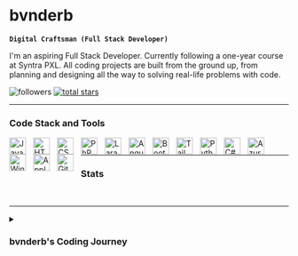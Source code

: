 # bvnderb

**`Digital Craftsman (Full Stack Developer)`**

I'm an aspiring Full Stack Developer. Currently following a one-year course at Syntra PXL. All coding projects are built from the ground up, from planning and designing all the way to solving real-life problems with code. 

<p align="left">
         <img alt="followers" title="Follow me on Github" src="https://custom-icon-badges.demolab.com/github/followers/bvnderb?color=236ad3&labelColor=1155ba&style=for-the-badge&logo=person-add&label=Follow&logoColor=white"/></a>
   <a href="https://github.com/bvnderb?tab=repositories&sort=stargazers">
    <img alt="total stars" title="Total stars on GitHub" src="https://custom-icon-badges.demolab.com/github/stars/bvnderb?color=55960c&style=for-the-badge&labelColor=488207&logo=star"/></a> 
</p>

---

### Code Stack and Tools

<img align="left" alt="Javascript" width="30px" style="padding-right:10px;" src="https://cdn.jsdelivr.net/gh/devicons/devicon@latest/icons/javascript/javascript-plain.svg" />
<img align="left" alt="HTML" width="30px" style="padding-right:10px;" src="https://cdn.jsdelivr.net/gh/devicons/devicon@latest/icons/html5/html5-plain.svg" />
<img align="left" alt="CSS" width="30px" style="padding-right:10px;" src="https://cdn.jsdelivr.net/gh/devicons/devicon@latest/icons/css3/css3-plain.svg" />
<img align="left" alt="PhP" width="30px" style="padding-right:10px;" src="https://cdn.jsdelivr.net/gh/devicons/devicon@latest/icons/php/php-original.svg" />
<img align="left" alt="Laravel" width="30px" style="padding-right:10px;" src="https://cdn.jsdelivr.net/gh/devicons/devicon@latest/icons/laravel/laravel-original.svg" />
<img align="left" alt="Angular" width="30px" style="padding-right:10px;" src="https://cdn.jsdelivr.net/gh/devicons/devicon@latest/icons/angular/angular-original.svg" />
<img align="left" alt="Bootstrap" width="30px" style="padding-right:10px;" src="https://cdn.jsdelivr.net/gh/devicons/devicon@latest/icons/bootstrap/bootstrap-original.svg" />
<img align="left" alt="Tailwindcss" width="30px" style="padding-right:10px;" src="https://cdn.jsdelivr.net/gh/devicons/devicon@latest/icons/tailwindcss/tailwindcss-original.svg" />
<img align="left" alt="Python" width="30px" style="padding-right:10px;" src="https://cdn.jsdelivr.net/gh/devicons/devicon@latest/icons/python/python-plain.svg" />
<img align="left" alt="C#" width="30px" style="padding-right:10px;" src="https://cdn.jsdelivr.net/gh/devicons/devicon@latest/icons/csharp/csharp-original.svg" />
<img align="left" alt="Azure" width="30px" style="padding-right:10px;" src="https://cdn.jsdelivr.net/gh/devicons/devicon@latest/icons/azure/azure-original.svg" />
<img align="left" alt="Windows" width="30px" style="padding-right:10px;" src="https://cdn.jsdelivr.net/gh/devicons/devicon@latest/icons/windows11/windows11-original.svg" />
<img align="left" alt="Apple" width="30px" style="padding-right:10px;" src="https://cdn.jsdelivr.net/gh/devicons/devicon@latest/icons/apple/apple-original.svg" />
<img align="left" alt="GitHub" width="30px" style="padding-right:10px;" src="https://cdn.jsdelivr.net/gh/devicons/devicon@latest/icons/github/github-original.svg" />

<br>
<hr>

### Stats



<br>
<hr>

<details>
<summary><h3>bvnderb's Coding Journey</h3></summary>
I began my journey in the tech world from a non-IT background, starting from scratch with little knowledge of computers and technology.<br>
Over the years, my passion for technology grew immensely, leading me to pursue several training programs that equipped me with skills in hardware troubleshooting and system administration. However, my thirst for knowledge didn’t stop there.<br>
Driven by curiosity and a desire to learn more, I developed an interest in coding and decided to enroll in an educational program focused on IT. While I wasn’t able to complete this program, it provided me with a solid foundation in C# and SQL, which sparked my enthusiasm for software development.<br>
A few years later, I took the initiative to continue my learning journey by working on a personal project: a Discord bot written in Python. This project not only honed my coding skills but also deepened my understanding of programming concepts.<br>
Currently, I am furthering my education at Syntra PXL, where I am enrolled in a one-year program to become a Full Stack Developer. This opportunity allows me to expand my skill set and explore both front-end and back-end development.<br>
<br>
I am excited about the future and eager to continue growing as a developer, embracing new challenges and opportunities along the way.
</details>
